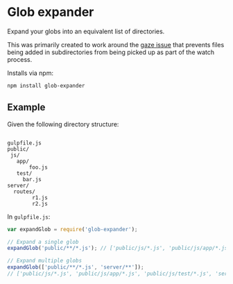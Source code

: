 # Glob expander
Expand your globs into an equivalent list of directories.

This was primarily created to work around the [gaze issue](https://github.com/shama/gaze/pull/103) that prevents files being added in subdirectories from being picked up as part of the watch process.

Installs via npm: 

```bash
npm install glob-expander
```

## Example

Given the following directory structure:
```

gulpfile.js
public/
 js/
   app/
	   foo.js
   test/
     bar.js
server/
  routes/
		r1.js
		r2.js
```

In `gulpfile.js`:

```javascript
var expandGlob = require('glob-expander');

// Expand a single glob
expandGlob('public/**/*.js'); // ['public/js/*.js', 'public/js/app/*.js', 'public/js/test/*.js'] 

// Expand multiple globs 
expandGlob(['public/**/*.js', 'server/**']); 
// ['public/js/*.js', 'public/js/app/*.js', 'public/js/test/*.js', 'server/*', 'server/routes/*'] 
```

